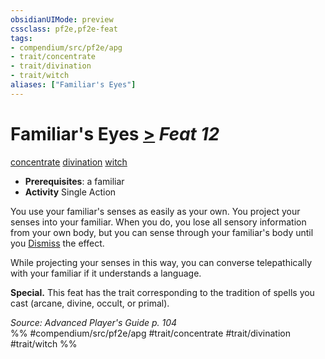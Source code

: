 ```yaml
---
obsidianUIMode: preview
cssclass: pf2e,pf2e-feat
tags:
- compendium/src/pf2e/apg
- trait/concentrate
- trait/divination
- trait/witch
aliases: ["Familiar's Eyes"]
---
```

# Familiar's Eyes  [>](../../Rules/core-rulebook/chapter-9-playing-the-game.md#Actions "Single Action") *Feat 12*  
[concentrate](../../Rules/traits/concentrate.md)  [divination](../../Rules/traits/divination.md)  [witch](../../Rules/traits/witch-apg.md)  

- **Prerequisites**: a familiar
- **Activity** Single Action

You use your familiar's senses as easily as your own. You project your senses into your familiar. When you do, you lose all sensory information from your own body, but you can sense through your familiar's body until you [Dismiss](../../Rules/actions/dismiss.md) the effect.

While projecting your senses in this way, you can converse telepathically with your familiar if it understands a language.

**Special.** This feat has the trait corresponding to the tradition of spells you cast (arcane, divine, occult, or primal).

*Source: Advanced Player's Guide p. 104*  
%% #compendium/src/pf2e/apg #trait/concentrate #trait/divination #trait/witch %%